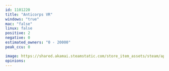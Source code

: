 ```yaml
---
id: 1101220
title: "Anticorps VR"
windows: "true"
mac: "false"
linux: false
positive: 2
negative: 0
estimated_owners: "0 - 20000"
peak_ccu: 0

image: https://shared.akamai.steamstatic.com/store_item_assets/steam/apps/1101220/header.jpg?t=1707311549
opinions:
---
```


